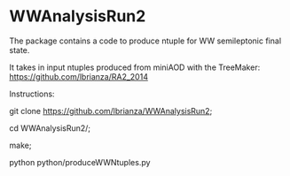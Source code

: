 # WWAnalysisRun2

The package contains a code to produce ntuple for WW semileptonic final state.

It takes in input ntuples produced from miniAOD with the TreeMaker: https://github.com/lbrianza/RA2_2014


Instructions:

git clone https://github.com/lbrianza/WWAnalysisRun2;

cd WWAnalysisRun2/;

make;

python python/produceWWNtuples.py